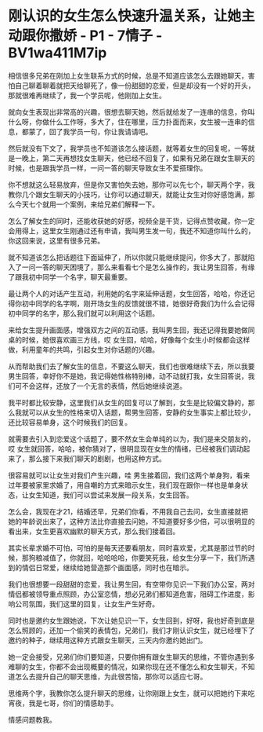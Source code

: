 # 刚认识的女生怎么快速升温关系，让她主动跟你撒娇 - P1 - 7情子 - BV1wa411M7ip

相信很多兄弟在刚加上女生联系方式的时候，总是不知道应该怎么去跟她聊天，害怕自己聊着聊着就把天给聊死了，像一份甜甜的恋爱，但是却没有一个好的开头，那就很难再继续了，我一个学员呢，他刚加上女生。

就向女生表现出非常高的兴趣，很想去聊天她，然后就给发了一连串的信息，你叫什么呀，你做什么工作呀，多大了，住在哪里，压力扑面而来，女生被一连串的信息，都蒙了，回了我学员一句，你让我请请吧。

然后就没有下文了，我学员也不知道该怎么接话题，就等着女生的回复呢，一等就是一晚上，第二天再想找女生聊天，他已经不回复了，如果有兄弟在跟女生聊天的时候，也是跟我学员一样，一问一答的聊天导致女生不爱搭理你。

你不想就这么轻易放弃，但是你又害怕失去她，那你可以先七个，聊天两个字，我教你几个跟女生聊天的小技巧，让你可以通过聊天，就能让女生对你好感饱满，那么今天七个就用一个案例，来给兄弟们解释一下。

怎么了解女生的同时，还能收获她的好感，视频全是干货，记得点赞收藏，你一定会用得上，这里女生刚通过还有申请，我叫男生发一句，我还不知道你叫什么的，你这回来说，这里有很多兄弟。

就不知道该怎么把话题往下面延伸了，所以你就只能继续提问，你多大了，那就陷入了一问一答的聊天困境了，那么来看看七个是怎么操作的，我让男生回答，有缘了跟我初中同学一个名字，聊天最重要。

最让两个人的对话产生互动，利用她的名字来延伸话题，女生回答，哈哈，你还记得你初中同学的名字啊，刚开场女生的反馈就很不错，她很好奇我们为什么会记得初中同学的名字，那么我们就可以利用这个话题。

来给女生提升画面感，增强双方之间的互动感，我叫男生回，我还记得我要她做同桌的时候，她很喜欢画三方线，哎 女生回，哈哈，好像每个女生小时候都会这样做，利用童年的共鸣，引起女生对你话题的兴趣。

从而帮助我们去了解女生的信息，不要这么聊天，我们也很难继续下去，所以我要男生回答，幸好你不是她，我记得她性格特别棒，动不动就打我，女生回答说，我们可不会这样，还放了一个无言的表情，然后她继续说道。

我平时都比较安静，这里我们从女生的回复可以了解到，女生是比较偏文静的，那么我就可以从女生的性格来切入话题，帮男生回答，安静的女生事实上都比较少，还比较容易单身，这个时候我们的回复。

就需要去引入到恋爱这个话题了，要不然女生会单纯的以为，我们是来交朋友的，哎 女生就回答，哈哈，被你猜对了，很明显现在女生的情绪，已经被我们调动起来了，那么接下来我们聊天的剧剧，也用这种方式。

很容易就可以让女生对我们产生兴趣，哇 男生接着回，我们这两个单身狗，看来过年要被家里求婚了，用自嘲的方式来暗示女生，我们现在跟你一样也是单身状态，让女生知道，我们可以尝试来发展一段关系，女生回答。

怎么会，我现在才21，结婚还早，兄弟们你看，不用我自己去问，女生直接就把她的年龄说出来了，这种方法比你直接去问她，不知道要好多少倍，可以很明显的看出来，女生更喜欢幽默的聊天方式，那么我们接着回。

其实长辈求婚不可怕，可怕的是每天还要看朋友，同时喜欢爱，尤其是那过节的时候，那狗粮减值了，你就回，哈哈哈哈，你要笑死我，给女生分享一下，我们所遇到的情侣日常爱，继续给她营造那个画面感，同时也在暗示。

我们也很想要一段甜甜的恋爱，我让男生回，有空带你见识一下我们办公室，两对情侣都被领导重点照顾，办公室恋情，想必兄弟们都知道危害，阻碍工作进度，影响公司氛围，我们这里的回复，让女生产生好奇。

同时也是邀约女生跟她说，下次让她见识一下，女生回到，好呀，我也好奇到底是怎么照顾的，还加一个偷笑的表情包，兄弟们，我们才刚认识女生，就已经埋下了邀约的种子，继续用这种方式跟女生聊天，三天内你邀约她出门。

她一定会接受，兄弟们你们要知道，只要你拥有跟女生聊天的思维，不管你遇到多难聊的女生，你都不会出现概要的情况，如果你现在还不懂怎么和女生聊天，不知道怎么去提升自己的聊天思维，为此很苦恼，那你可以适应七哥。

思维两个字，我教你怎么提升聊天的思维，让你刚跟上女生，就可以把她约下来吃宵夜，我是七哥，你们的情感助手。

情感问题教我。